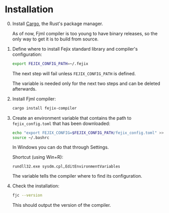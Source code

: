 # Installation

0. Install [Cargo](https://www.rust-lang.org/tools/install), the Rust's package manager.
   
    As of now, Fjml compiler is too young to have binary releases, so the only way to get it is to build from source.

1. Define where to install Fejix standard library and compiler's configuration:
   
   ```sh
   export FEJIX_CONFIG_PATH=~/.fejix
   ```

   The next step will fail unless `FEJIX_CONFIG_PATH` is defined.

   The variable is needed only for the next two steps and can be deleted afterwards.

2. Install Fjml compiler:
    ```sh
    cargo install fejix-compiler
    ```

3. Create an environment variable that contains the path to `fejix_config.toml` that has been downloaded:

   ```sh
   echo "export FEJIX_CONFIG=$FEJIX_CONFIG_PATH/fejix_config.toml" >> ~/.bashrc
   source ~/.bashrc
   ```

   In Windows you can do that through Settings.

   Shortcut (using Win+R):
   ```
   rundll32.exe sysdm.cpl,EditEnvironmentVariables
   ```

   The variable tells the compiler where to find its configuration.

4. Check the installation:

   ```sh
   fjc --version
   ```

   This should output the version of the compiler.